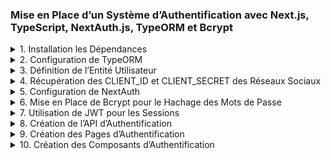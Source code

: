 ### Mise en Place d’un Système d’Authentification avec Next.js, TypeScript, NextAuth.js, TypeORM et Bcrypt

<details>
  <summary> 1. Installation les Dépendances</summary>

- Installer les dépendances nécessaires pour Next.js, TypeScript, NextAuth.js, TypeORM, bcrypt pour le hachage des mots de passe et jsonwebtoken pour les tokens JWT.
  ```sh
  npm install next@latest react@latest react-dom@latest
  npm install typescript @types/react @types/node --save-dev
  npm install next-auth typeorm bcrypt jsonwebtoken
  ```
  </details>

<details>
  <summary>2. Configuration de TypeORM</summary>

- Créer un fichier de configuration pour TypeORM afin de connecter l’application à la base de données.
- Définir par exempl une entité **User** pour représenter les utilisateurs dans la base de données, avec des champs comme id, name, email, et password.
</details>

<details>
  <summary>3. Définition de l’Entité Utilisateur</summary>

- Créer une entité User dans TypeORM pour gérer les informations des utilisateurs dans la base de données.

</details>

<details>
  <summary>4. Récupération des CLIENT_ID et CLIENT_SECRET des Réseaux Sociaux</summary>

• **Google**

1.  Aller sur Google Developer Console.
2.  Créer un nouveau projet.
3.  Activer les API “Google+ API” ou “Google People API”.
4.  Créer des identifiants d’application OAuth 2.0.
5.  Ajouter votre URL de redirection autorisée (par exemple, http://localhost:3000/api/auth/callback/google).
6.  Copier le CLIENT_ID et le CLIENT_SECRET.
    • **GitHub**
7.  Aller sur GitHub Developer Settings.
8.  Créer une nouvelle application OAuth.
9.  Ajouter votre URL de redirection autorisée (par exemple, http://localhost:3000/api/auth/callback/github).
10. Copier le CLIENT_ID et le CLIENT_SECRET.

</details>

<details>
  <summary>5. Configuration de NextAuth</summary>

- Configurer NextAuth pour utiliser différents fournisseurs d’authentification comme Google, GitHub et Credentials (email et mot de passe).
- Définir les options de session et les callbacks pour manipuler les tokens JWT et les sessions.

</details>

<details>
  <summary>6. Mise en Place de Bcrypt pour le Hachage des Mots de Passe</summary>

- Utiliser bcrypt pour hacher les mots de passe des utilisateurs lors de leur création.
- Comparer les mots de passe fournis lors de la connexion avec ceux stockés dans la base de données en utilisant bcrypt.

</details>

<details>
  <summary>7. Utilisation de JWT pour les Sessions</summary>

- Configurer NextAuth pour utiliser la stratégie JWT pour les sessions.
- Ajouter des callbacks pour manipuler les tokens JWT et ajouter des informations supplémentaires comme l’id de l’utilisateur.

</details>

<details>
  <summary>8. Création de l’API d’Authentification</summary>

- Créer des routes API pour gérer les requêtes d’authentification avec NextAuth.
- Configurer les routes pour gérer les méthodes GET et POST pour l’authentification.

</details>

<details>
  <summary>9. Création des Pages d’Authentification</summary>

- Créer une page de connexion personnalisée pour permettre aux utilisateurs de se connecter via des identifiants ou des réseaux sociaux.
- Ajouter des formulaires et des boutons de connexion pour les différents fournisseurs d’authentification.

</details>

<details>
  <summary>10. Création des Composants d’Authentification</summary>

    - Créer des composants pour gérer les formulaires de connexion et les boutons de connexion avec les réseaux sociaux.
    - Gérer les états des formulaires et les appels aux fonctions de connexion de NextAuth.

</details>
